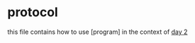 # protocol

this file contains how to use [program] in the context of [day 2](/General_notes/day2.md)
